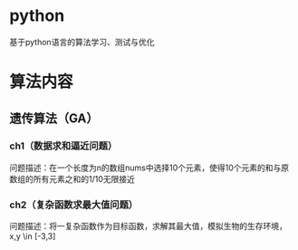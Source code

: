 # python
基于python语言的算法学习、测试与优化

# 算法内容
## 遗传算法（GA）
### ch1（数据求和逼近问题）
问题描述：在一个长度为n的数组nums中选择10个元素，使得10个元素的和与原数组的所有元素之和的1/10无限接近
### ch2（复杂函数求最大值问题）
问题描述：将一复杂函数作为目标函数，求解其最大值，模拟生物的生存环境，x,y \in [-3,3]
